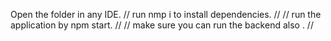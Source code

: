 Open the folder in any IDE.
// run nmp i to install dependencies. //
// run the application by npm start. //
// make sure you can run the backend also . //
